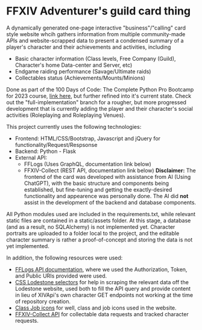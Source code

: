 # FFXIV Adventurer's guild card thing 

A dynamically generated one-page interactive "business"/"calling" card style website whcih gathers information from multiple community-made APIs and website-scrapped data to present a condensed summary of a player's character and their achievements and activities, including
- Basic character information (Class levels, Free Company (Guild), Character's home Data-center and Server, etc)
- Endgame raiding performance (Savage/Ultimate raids)
- Collectables status (Achievements/Mounts/Minions)

Done as part of the 100 Days of Code: The Complete Python Pro Bootcamp for 2023 course, [link here]([https://www.udemy.com/course/100-days-of-code/learn/practice/1251204#overview](https://www.udemy.com/course/100-days-of-code/)), but further refined into it's current state. Check out the "full-implementation" branch for a rougher, but more progressed development that is currently adding the player and their character's social activities (Roleplaying and Roleplaying Venues).

This project currently uses the following technologies:
- Frontend: HTML/CSS/Bootstrap, Javascript and jQuery for functionality/Request/Respsonse
- Backend: Python - Flask
- External API:
    - FFLogs (Uses GraphQL, documentation link below)
    - FFXIV-Collect (REST API, documentation link below)
**Disclaimer:** The frontend of the card was developed with assistance from AI (Using ChatGPT), with the basic structure and components being established, but fine-tuning and getting the exactly-desired functionality and appearence was personally done. The AI did **not** assist in the development of the backend and database components.

All Python modules used are included in the requirements.txt, while relevant static files are contained in a static/assets folder. At this stage, a database (and as a result, no SQLAlchemy) is not implemented yet. Character portraits are uploaded to a folder local to the project, and the editable character summary is rather a proof-of-concept and storing the data is not yet implemented. 

In addition, the following resources were used:
- [FFLogs API documentation](https://www.archon.gg/ffxiv/articles/help/api-documentation), where we used the Authorization, Token, and Public URIs provided were used.
- [CSS Lodestone selectors](https://github.com/xivapi/lodestone-css-selectors) for help in scraping the relevant data off the Lodestone website, used both to fill the API query and provide content in lieu of XIVApi's own character GET endpoints not working at the time of repository creation.
- [Class Job icons](https://github.com/xivapi/classjob-icons/tree/master/icons) for well, class and job icons used in the website.
- [FFXIV-Collect API](https://documenter.getpostman.com/view/1779678/TzXzDHM1) for collectable data requests and tracked character requests.
